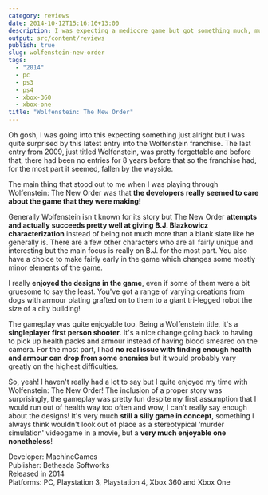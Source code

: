 ```yaml
---
category: reviews
date: 2014-10-12T15:16:16+13:00
description: I was expecting a mediocre game but got something much, much better than expected!
output: src/content/reviews
publish: true
slug: wolfenstein-new-order
tags:
  - "2014"
  - pc
  - ps3
  - ps4
  - xbox-360
  - xbox-one
title: "Wolfenstein: The New Order"
---
```

Oh gosh, I was going into this expecting something just alright but I was quite surprised by this latest entry into the Wolfenstein franchise. The last entry from 2009, just titled Wolfenstein, was pretty forgettable and before that, there had been no entries for 8 years before that so the franchise had, for the most part it seemed, fallen by the wayside.

The main thing that stood out to me when I was playing through Wolfenstein: The New Order was that **the developers really seemed to care about the game that they were making!**

Generally Wolfenstein isn't known for its story but The New Order **attempts and actually succeeds pretty well at giving B.J. Blazkowicz characterization** instead of being not much more than a blank slate like he generally is. There are a few other characters who are all fairly unique and interesting but the main focus is really on B.J. for the most part. You also have a choice to make fairly early in the game which changes some mostly minor elements of the game.

I really **enjoyed the designs in the game**, even if some of them were a bit gruesome to say the least. You've got a range of varying creations from dogs with armour plating grafted on to them to a giant tri-legged robot the size of a city building!

The gameplay was quite enjoyable too. Being a Wolfenstein title, it's a **singleplayer first person shooter**. It's a nice change going back to having to pick up health packs and armour instead of having blood smeared on the camera. For the most part, I had **no real issue with finding enough health and armour can drop from some enemies** but it would probably vary greatly on the highest difficulties.

So, yeah! I haven't really had a lot to say but I quite enjoyed my time with Wolfenstein: The New Order! The inclusion of a proper story was surprisingly, the gameplay was pretty fun despite my first assumption that I would run out of health way too often and wow, I can't really say enough about the designs! It's very much **still a silly game in concept**, something I always think wouldn't look out of place as a stereotypical ‘murder simulation' videogame in a movie, but a **very much enjoyable one nonetheless**!

Developer: MachineGames \
Publisher: Bethesda Softworks \
Released in 2014 \
Platforms: PC, Playstation 3, Playstation 4, Xbox 360 and Xbox One
